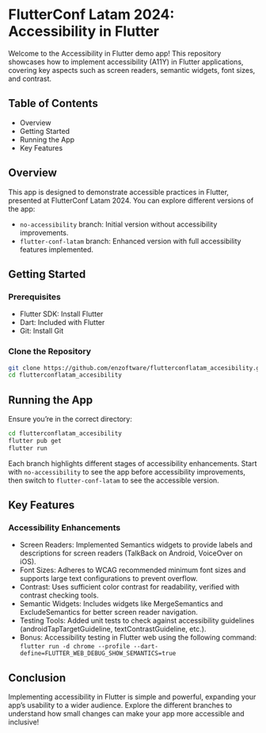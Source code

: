 # FlutterConf Latam 2024: Accessibility in Flutter

Welcome to the Accessibility in Flutter demo app! This repository showcases how to implement accessibility (A11Y) in Flutter applications, covering key aspects such as screen readers, semantic widgets, font sizes, and contrast.

## Table of Contents

- Overview
- Getting Started
- Running the App
- Key Features

## Overview

This app is designed to demonstrate accessible practices in Flutter, presented at FlutterConf Latam 2024. You can explore different versions of the app:

- `no-accessibility` branch: Initial version without accessibility improvements.
- `flutter-conf-latam` branch: Enhanced version with full accessibility features implemented.

## Getting Started

### Prerequisites
- Flutter SDK: Install Flutter
- Dart: Included with Flutter
- Git: Install Git

### Clone the Repository

```bash
git clone https://github.com/enzoftware/flutterconflatam_accesibility.git
cd flutterconflatam_accesibility
```

## Running the App

Ensure you’re in the correct directory:

```bash
cd flutterconflatam_accesibility
flutter pub get
flutter run
```


Each branch highlights different stages of accessibility enhancements. Start with `no-accessibility` to see the app before accessibility improvements, then switch to `flutter-conf-latam` to see the accessible version.

## Key Features

### Accessibility Enhancements

- Screen Readers: Implemented Semantics widgets to provide labels and descriptions for screen readers (TalkBack on Android, VoiceOver on iOS).
- Font Sizes: Adheres to WCAG recommended minimum font sizes and supports large text configurations to prevent overflow.
- Contrast: Uses sufficient color contrast for readability, verified with contrast checking tools.
- Semantic Widgets: Includes widgets like MergeSemantics and ExcludeSemantics for better screen reader navigation.
- Testing Tools: Added unit tests to check against accessibility guidelines (androidTapTargetGuideline, textContrastGuideline, etc.).
- Bonus: Accessibility testing in Flutter web using the following command: `flutter run -d chrome --profile --dart-define=FLUTTER_WEB_DEBUG_SHOW_SEMANTICS=true`



## Conclusion

Implementing accessibility in Flutter is simple and powerful, expanding your app’s usability to a wider audience. Explore the different branches to understand how small changes can make your app more accessible and inclusive!
